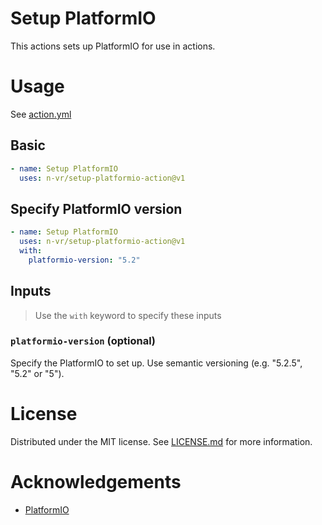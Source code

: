 # Setup PlatformIO
This actions sets up PlatformIO for use in actions.

# Usage
See [action.yml](action.yml)

## Basic
```yaml
- name: Setup PlatformIO
  uses: n-vr/setup-platformio-action@v1
```

## Specify PlatformIO version
```yaml
- name: Setup PlatformIO
  uses: n-vr/setup-platformio-action@v1
  with:
    platformio-version: "5.2"
```

## Inputs
> Use the `with` keyword to specify these inputs

### `platformio-version` (optional)
Specify the PlatformIO to set up. Use semantic versioning (e.g. "5.2.5", "5.2" or "5").

# License
Distributed under the MIT license. See [LICENSE.md](LICENSE.md) for more information.

# Acknowledgements
- [PlatformIO](https://platformio.org/)
